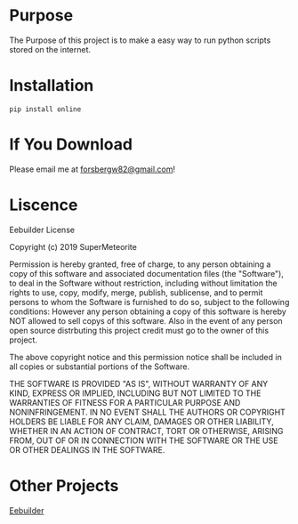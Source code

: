 # Purpose
The Purpose of this project is to make a easy way to run python scripts stored on the internet.
# Installation
`pip install online`
# If You Download
Please email me at forsbergw82@gmail.com!
# Liscence

Eebuilder License

Copyright (c) 2019 SuperMeteorite

Permission is hereby granted, free of charge, to any person obtaining a copy
of this software and associated documentation files (the "Software"), to deal
in the Software without restriction, including without limitation the rights
to use, copy, modify, merge, publish, sublicense, and to permit persons to whom the Software is
furnished to do so, subject to the following conditions:
However any person obtaining a copy of this software is hereby NOT allowed to sell copys of this software.
Also in the event of any person open source distrbuting this project credit must go to the owner of this project.

The above copyright notice and this permission notice shall be included in all
copies or substantial portions of the Software.

THE SOFTWARE IS PROVIDED "AS IS", WITHOUT WARRANTY OF ANY KIND, EXPRESS OR
IMPLIED, INCLUDING BUT NOT LIMITED TO THE WARRANTIES OF FITNESS FOR A PARTICULAR PURPOSE AND NONINFRINGEMENT. IN NO EVENT SHALL THE
AUTHORS OR COPYRIGHT HOLDERS BE LIABLE FOR ANY CLAIM, DAMAGES OR OTHER
LIABILITY, WHETHER IN AN ACTION OF CONTRACT, TORT OR OTHERWISE, ARISING FROM,
OUT OF OR IN CONNECTION WITH THE SOFTWARE OR THE USE OR OTHER DEALINGS IN THE
SOFTWARE.

# Other Projects
  [Eebuilder](https://pypi.org/project/Eebuilder/)

